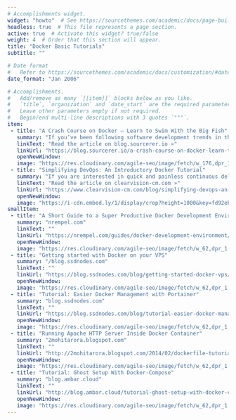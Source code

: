 ```yaml
---
# Accomplishments widget.
widget: "howto"  # See https://sourcethemes.com/academic/docs/page-builder/
headless: true  # This file represents a page section.
active: true  # Activate this widget? true/false
weight: 4  # Order that this section will appear.
title: "Docker Basic Tutorials"
subtitle: ""

# Date format
#   Refer to https://sourcethemes.com/academic/docs/customization/#date-format
date_format: "Jan 2006"

# Accomplishments.
#   Add/remove as many `[[item]]` blocks below as you like.
#   `title`, `organization` and `date_start` are the required parameters.
#   Leave other parameters empty if not required.
#   Begin/end multi-line descriptions with 3 quotes `"""`.
item: 
 - title: "A Crash Course on Docker — Learn to Swim With the Big Fish"
   summary: "If you’ve been following software development trends in the past year, Docker is a term you must have grown tired of hearing every once in a while. You may have felt overwhelmed by the vast number of developers talking about containers, isolated virtual machines, hypervisors and other DevOps related terms. This blog post will break it all down for you. "
   linkText: "Read the article on blog.sourcerer.io »"
   linkUrl: "https://blog.sourcerer.io/a-crash-course-on-docker-learn-to-swim-with-the-big-fish-6ff25e8958b0"
   openNewWindow: 
   image: "https://res.cloudinary.com/agile-seo/image/fetch/w_176,dpr_1.0,d_blank_am8gzx.png/https%3A%2F%2Flogo.clearbit.com%2Fblog.sourcerer.io%3Fsize%3D250"
 - title: "Simplifying DevOps: An Introductory Docker Tutorial"
   summary: "If you are interested in quick and painless continuous delivery of your software to production, then read this introductory Docker tutorial on how to get started with Docker, from an introduction to installation and microservices. "
   linkText: "Read the article on clearvision-cm.com »"
   linkUrl: "https://www.clearvision-cm.com/blog/simplifying-devops-an-introductory-docker-tutorial/"
   openNewWindow: 
   image: "https://i-cdn.embed.ly/1/display/crop?height=1000&key=fd92ebbc52fc43fb98f69e50e7893c13&url=https%3A%2F%2Fcfdn.clearvision-cm.com%2Fwp-content%2Fuploads%2F2018%2F05%2F21130511%2Ftoptal-blog-image-1438602725567-623007ea2509034b2af5606df065da4b.jpg&width=1500"
smallItem: 
 - title: "A Short Guide to a Super Productive Docker Development Environment"
   summary: "nrempel.com"
   linkText: ""
   linkUrl: "https://nrempel.com/guides/docker-development-environment/"
   openNewWindow: 
   image: "https://res.cloudinary.com/agile-seo/image/fetch/w_62,dpr_1.0,d_blank_am8gzx.png/https%3A%2F%2Flogo.clearbit.com%2Fnrempel.com%3Fsize%3D250"
 - title: "Getting started with Docker on your VPS"
   summary: "/blog.ssdnodes.com"
   linkText: ""
   linkUrl: "https://blog.ssdnodes.com/blog/getting-started-docker-vps/"
   openNewWindow: 
   image: "https://res.cloudinary.com/agile-seo/image/fetch/w_62,dpr_1.0,d_blank_am8gzx.png/https%3A%2F%2Flogo.clearbit.com%2F%2Fblog.ssdnodes.com%3Fsize%3D250"
 - title: "Tutorial: Easier Docker Management with Portainer"
   summary: "blog.ssdnodes.com"
   linkText: ""
   linkUrl: "https://blog.ssdnodes.com/blog/tutorial-easier-docker-management-with-portainer/"
   openNewWindow: 
   image: "https://res.cloudinary.com/agile-seo/image/fetch/w_62,dpr_1.0,d_blank_am8gzx.png/https%3A%2F%2Flogo.clearbit.com%2Fblog.ssdnodes.com%3Fsize%3D250"
 - title: "Running Apache HTTP Server Inside Docker Container"
   summary: "2mohitarora.blogspot.com"
   linkText: ""
   linkUrl: "http://2mohitarora.blogspot.com/2014/02/dockerfile-tutorial-running-apache-http.html"
   openNewWindow: 
   image: "https://res.cloudinary.com/agile-seo/image/fetch/w_62,dpr_1.0,d_blank_am8gzx.png/https%3A%2F%2Flogo.clearbit.com%2F2mohitarora.blogspot.com%3Fsize%3D250"
 - title: "Tutorial: Ghost Setup With Docker-Compose"
   summary: "blog.ambar.cloud"
   linkText: ""
   linkUrl: "http://blog.ambar.cloud/tutorial-ghost-setup-with-docker-compose/"
   openNewWindow: 
   image: "https://res.cloudinary.com/agile-seo/image/fetch/w_62,dpr_1.0,d_blank_am8gzx.png/https%3A%2F%2Flogo.clearbit.com%2Fblog.ambar.cloud%3Fsize%3D250"
---
```

